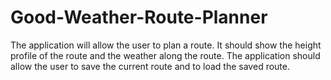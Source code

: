 # Good-Weather-Route-Planner
The application will allow the user to plan a route. It should show the height profile of the route and the weather along the route. The application should allow the user to save the current route and to load the saved route.
